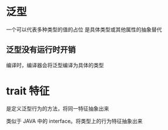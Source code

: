 # 泛型
一个可以代表多种类型的值的占位
是具体类型或其他属性的抽象替代

## 泛型没有运行时开销
编译时，编译器会将泛型编译为具体的类型

# trait 特征
是定义泛型行为的方法，将同一特征抽象出来

类似于 JAVA 中的 interface。将类型上的行为特征抽象出来


